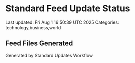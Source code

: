 # Standard Feed Update Status
Last updated: Fri Aug  1 16:50:39 UTC 2025
Categories: technology,business,world

## Feed Files Generated

Generated by Standard Updates Workflow
